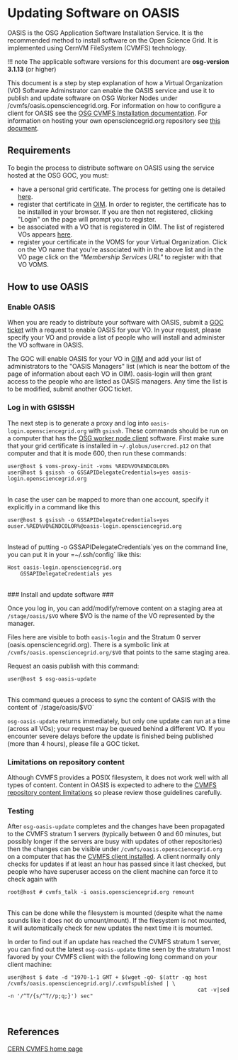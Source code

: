 Updating Software on OASIS
==========================

OASIS is the OSG Application Software Installation Service. It is the recommended method to install software on the Open Science Grid. It is implemented using CernVM FileSystem (CVMFS) technology.

!!! note
    The applicable software versions for this document are **osg-version 3.1.13** (or higher)

This document is a step by step explanation of how a Virtual Organization (VO) Software Adminstrator can enable the OASIS service and use it to publish and update software on OSG Worker Nodes under /cvmfs/oasis.opensciencegrid.org. For information on how to configure a client for OASIS see the [OSG CVMFS Installation documentation](../worker-node/install-cvmfs). For information on hosting your own opensciencegrid.org repository see [this document](external-oasis-repos).

Requirements
------------

To begin the process to distribute software on OASIS using the service hosted at the OSG GOC, you must:

-   have a personal grid certificate. The process for getting one is detailed [here](https://www.opensciencegrid.org/bin/view/Documentation/Release3/CertificateUserGet).
-   register that certificate in [OIM](http://oim.opensciencegrid.org/oim/home). In order to register, the certificate has to be installed in your browser. If you are then not registered, clicking "Login" on the page will prompt you to register.
-   be associated with a VO that is registered in OIM. The list of registered VOs appears [here](http://oim.opensciencegrid.org/oim/vo).
-   register your certificate in the VOMS for your Virtual Organization. Click on the VO name that you're associated with in the above list and in the VO page click on the *"Membership Services URL"* to register with that VO VOMS.

How to use OASIS
----------------

### Enable OASIS ###

When you are ready to distribute your software with OASIS, submit a [GOC ticket](https://ticket.opensciencegrid.org/goc/submit) with a request to enable OASIS for your VO. In your request, please specify your VO and provide a list of people who will install and administer the VO software in OASIS.

The GOC will enable OASIS for your VO in [OIM](https://oim.opensciencegrid.org/oim/home) and add your list of administrators to the "OASIS Managers" list (which is near the bottom of the page of information about each VO in OIM). oasis-login will then grant access to the people who are listed as OASIS managers. Any time the list is to be modified, submit another GOC ticket.

### Log in with GSISSH ###

The next step is to generate a proxy and log into `oasis-login.opensciencegrid.org` with `gsissh`. These commands should be run on a computer that has the [OSG worker node client](../worker-node/install-wn) software. First make sure that your grid certificate is installed in `~/.globus/usercred.p12` on that computer and that it is mode 600, then run these commands:

``` console
user@host $ voms-proxy-init -voms %RED%VO%ENDCOLOR%
user@host $ gsissh -o GSSAPIDelegateCredentials=yes oasis-login.opensciencegrid.org
```
<br/>
In case the user can be mapped to more than one account, specify it explicitly in a command like this

``` console
user@host $ gsissh -o GSSAPIDelegateCredentials=yes ouser.%RED%VO%ENDCOLOR%@oasis-login.opensciencegrid.org
```
<br/>
Instead of putting <verbatim>-o GSSAPIDelegateCredentials`yes</verbatim> on the command line, you can put it in your =~/.ssh/config` like this:

``` console
Host oasis-login.opensciencegrid.org
    GSSAPIDelegateCredentials yes
```
<br/>
### Install and update software ###

Once you log in, you can add/modify/remove content on a staging area at `/stage/oasis/$VO` where $VO is the name of the VO represented by the manager.

Files here are visible to both `oasis-login` and the Stratum 0 server (oasis.opensciencegrid.org).  There is a symbolic link at `/cvmfs/oasis.opensciencegrid.org/$VO` that points to the same staging area.  

Request an oasis publish with this command:

``` console
user@host $ osg-oasis-update
```
<br/>
This command queues a process to sync the content of OASIS with the content of `/stage/oasis/$VO`

`osg-oasis-update` returns immediately, but only one update can run at a time (across all VOs); your request may be queued behind a different VO. If you encounter severe delays before the update is finished being published (more than 4 hours), please file a GOC ticket.

### Limitations on repository content ###

Although CVMFS provides a POSIX filesystem, it does not work well with all types of content. Content in OASIS is expected to adhere to the [CVMFS repository content limitations](http://cernvm.cern.ch/portal/filesystem/repository-limits) so please review those guidelines carefully.

### Testing ###

After `osg-oasis-update` completes and the changes have been propagated to the CVMFS stratum 1 servers (typically between 0 and 60 minutes, but possibly longer if the servers are busy with updates of other repositories) then the changes can be visible under `/cvmfs/oasis.opensciencegrid.org` on a computer that has the [CVMFS client installed](../worker-node/install-cvmfs). A client normally only checks for updates if at least an hour has passed since it last checked, but people who have superuser access on the client machine can force it to check again with

``` console
root@host # cvmfs_talk -i oasis.opensciencegrid.org remount
```
<br/>
This can be done while the filesystem is mounted (despite what the name sounds like it does not do umount/mount). If the filesystem is not mounted, it will automatically check for new updates the next time it is mounted.

In order to find out if an update has reached the CVMFS stratum 1 server, you can find out the latest `osg-oasis-update` time seen by the stratum 1 most favored by your CVMFS client with the following long command on your client machine:

``` console
user@host $ date -d "1970-1-1 GMT + $(wget -qO- $(attr -qg host /cvmfs/oasis.opensciencegrid.org)/.cvmfspublished | \
                                                            cat -v|sed -n '/^T/{s/^T//p;q;}') sec"
```
<br/>

References
----------

[CERN CVMFS home page](https://twiki.cern.ch/twiki/bin/view/CvmFS)


